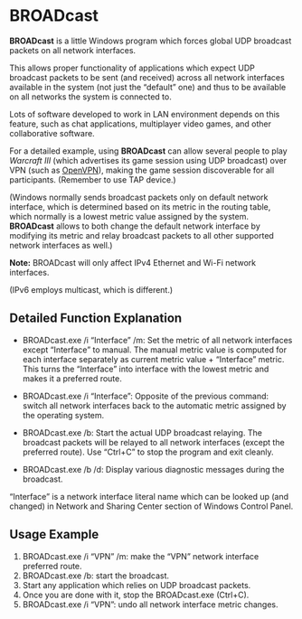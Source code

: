 # BROADcast

**BROADcast** is a little Windows program which forces global UDP broadcast
packets on all network interfaces.

This allows proper functionality of applications which expect UDP broadcast
packets to be sent (and received) across all network interfaces available
in the system (not just the “default” one) and thus to be available
on all networks the system is connected to.

Lots of software developed to work in LAN environment depends on this feature,
such as chat applications, multiplayer video games, and other
collaborative software.

For a detailed example, using **BROADcast** can allow several people
to play *Warcraft III* (which advertises its game session using UDP broadcast)
over VPN (such as [OpenVPN](https://openvpn.net/)), making the game session
discoverable for all participants. (Remember to use TAP device.)

(Windows normally sends broadcast packets only on default network interface,
which is determined based on its metric in the routing table, which normally
is a lowest metric value assigned by the system. **BROADcast** allows to both
change the default network interface by modifying its metric and relay
broadcast packets to all other supported network interfaces as well.)

**Note:** BROADcast will only affect IPv4 Ethernet and Wi-Fi network interfaces.

(IPv6 employs multicast, which is different.)

## Detailed Function Explanation

  * BROADcast.exe /i “Interface” /m:
    Set the metric of all network interfaces except “Interface” to manual.
    The manual metric value is computed for each interface separately as
    current metric value + “Interface” metric. This turns the “Interface”
    into interface with the lowest metric and makes it a preferred route.

  * BROADcast.exe /i “Interface”:
    Opposite of the previous command: switch all network interfaces back
    to the automatic metric assigned by the operating system.

  * BROADcast.exe /b:
    Start the actual UDP broadcast relaying. The broadcast packets will be
    relayed to all network interfaces (except the preferred route).
    Use “Ctrl+C” to stop the program and exit cleanly.

  * BROADcast.exe /b /d:
    Display various diagnostic messages during the broadcast.

“Interface” is a network interface literal name which can be looked up (and changed)
in Network and Sharing Center section of Windows Control Panel.

## Usage Example

  1. BROADcast.exe /i “VPN” /m: make the “VPN” network interface preferred route.
  2. BROADcast.exe /b: start the broadcast.
  3. Start any application which relies on UDP broadcast packets.
  4. Once you are done with it, stop the BROADcast.exe (Ctrl+C).
  5. BROADcast.exe /i “VPN”: undo all network interface metric changes.
